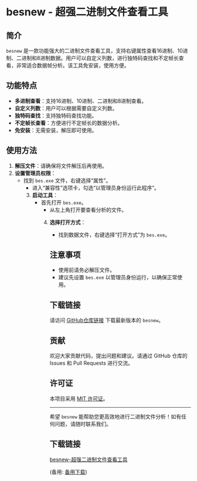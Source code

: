 # besnew - 超强二进制文件查看工具

## 简介
`besnew` 是一款功能强大的二进制文件查看工具，支持右键属性查看16进制、10进制、二进制和8进制数据。用户可以自定义列数，进行独特码查找和不定帧长查看，非常适合数据帧分析。该工具免安装，使用方便。

## 功能特点
- **多进制查看**：支持16进制、10进制、二进制和8进制查看。
- **自定义列数**：用户可以根据需要自定义列数。
- **独特码查找**：支持独特码查找功能。
- **不定帧长查看**：方便进行不定帧长的数据分析。
- **免安装**：无需安装，解压即可使用。

## 使用方法
1. **解压文件**：请确保将文件解压后再使用。
2. **设置管理员权限**：
   - 找到 `bes.exe` 文件，右键选择“属性”。
      - 进入“兼容性”选项卡，勾选“以管理员身份运行此程序”。
      3. **启动工具**：
         - 首先打开 `bes.exe`。
            - 从左上角打开要查看分析的文件。
            4. **选择打开方式**：
               - 找到数据文件，右键选择“打开方式”为 `bes.exe`。

               ## 注意事项
               - 使用前请务必解压文件。
               - 建议先设置 `bes.exe` 以管理员身份运行，以确保正常使用。

               ## 下载链接
               请访问 [GitHub仓库链接](https://github.com/your-repo-link) 下载最新版本的 `besnew`。

               ## 贡献
               欢迎大家贡献代码，提出问题和建议。请通过 GitHub 仓库的 Issues 和 Pull Requests 进行交流。

               ## 许可证
               本项目采用 [MIT 许可证](LICENSE)。

               ---

               希望 `besnew` 能帮助您更高效地进行二进制文件分析！如有任何问题，请随时联系我们。

               ## 下载链接
               [besnew-超强二进制文件查看工具](https://pan.quark.cn/s/c080571f0f86) 

               (备用: [备用下载](https://pan.baidu.com/s/1FlQbvxggh9uYk9hBNZQZFw?pwd=1234))
